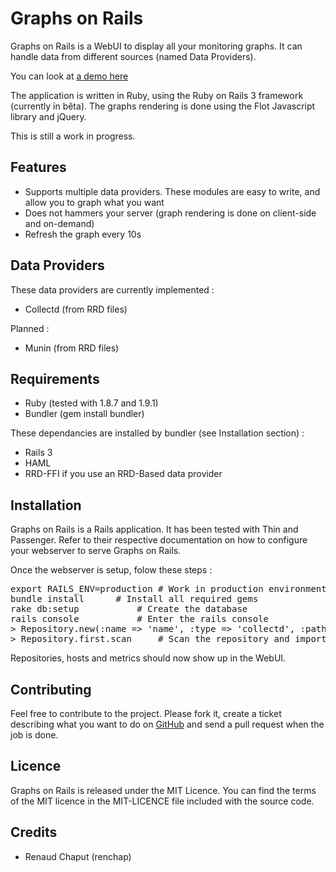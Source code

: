 # Graphs on Rails

Graphs on Rails is a WebUI to display all your monitoring graphs. It can handle data from different sources (named Data Providers).

You can look at [a demo here](http://graphs-on-rails.renchap.com/)

The application is written in Ruby, using the Ruby on Rails 3 framework (currently in bêta). The graphs rendering is done using the Flot Javascript library and jQuery.

This is still a work in progress.

## Features

* Supports multiple data providers. These modules are easy to write, and allow you to graph what you want
* Does not hammers your server (graph rendering is done on client-side and on-demand)
* Refresh the graph every 10s

## Data Providers

These data providers are currently implemented :

* Collectd (from RRD files)

Planned :

* Munin (from RRD files)

## Requirements

* Ruby (tested with 1.8.7 and 1.9.1)
* Bundler (gem install bundler)

These dependancies are installed by bundler (see Installation section) :

* Rails 3
* HAML
* RRD-FFI if you use an RRD-Based data provider

## Installation

Graphs on Rails is a Rails application. It has been tested with Thin and Passenger.
Refer to their respective documentation on how to configure your webserver to serve Graphs on Rails.

Once the webserver is setup, folow these steps :

<pre>
export RAILS_ENV=production	# Work in production environment
bundle install		# Install all required gems
rake db:setup			# Create the database
rails console			# Enter the rails console
> Repository.new(:name => 'name', :type => 'collectd', :path => '/path/to/collectd/rrds').save # Create a collectd repository
> Repository.first.scan		# Scan the repository and import metrics
</pre>

Repositories, hosts and metrics should now show up in the WebUI.

## Contributing

Feel free to contribute to the project. Please fork it, create a ticket describing what you want to do on [GitHub](http://github.com/renchap/graphs-on-rails/issues) and send a pull request when the job is done.

## Licence

Graphs on Rails is released under the MIT Licence. You can find the terms of the MIT licence in the MIT-LICENCE file included with the source code.

## Credits

* Renaud Chaput (renchap)
